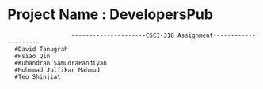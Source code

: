 # Project Name : DevelopersPub
                      ---------------------CSCI-318 Assignment---------------------
      #David Tanugrah
      #Hsiao Qin
      #Kuhandran SamudraPandiyan
      #Mohmmad Julfikar Mahmud
      #Teo Shinjiat
